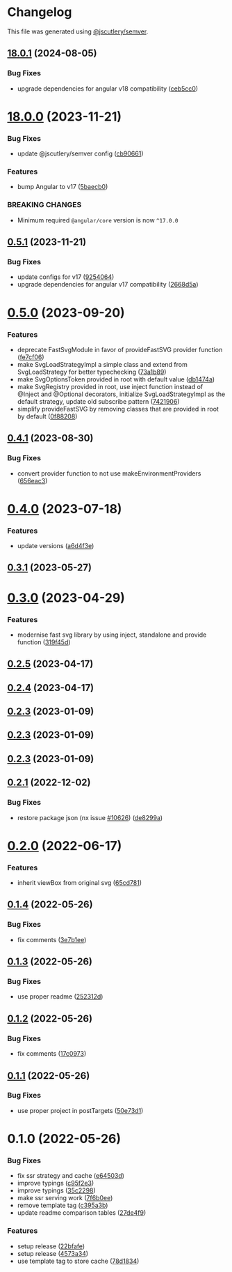 # Changelog

This file was generated using [@jscutlery/semver](https://github.com/jscutlery/semver).

## [18.0.1](https://github.com/push-based/ngx-fast-svg/compare/ngx-fast-lib-18.0.0...ngx-fast-lib-18.0.1) (2024-08-05)


### Bug Fixes

* upgrade dependencies for angular v18 compatibility ([ceb5cc0](https://github.com/push-based/ngx-fast-svg/commit/ceb5cc08a99e0d0714d14086d6d3ce3559829a48))



# [18.0.0](https://github.com/push-based/ngx-fast-svg/compare/ngx-fast-lib-17.0.0...ngx-fast-lib-18.0.0) (2023-11-21)


### Bug Fixes

* update @jscutlery/semver config ([cb90661](https://github.com/push-based/ngx-fast-svg/commit/cb90661933b38fa0b90fe1bf4bdfefd3f0d236b6))


### Features

* bump Angular to v17 ([5baecb0](https://github.com/push-based/ngx-fast-svg/commit/5baecb0b683e2ab2e90928ac42afb31c69af902b))


### BREAKING CHANGES

* Minimum required `@angular/core` version is now `^17.0.0`



## [0.5.1](https://github.com/push-based/ngx-fast-svg/compare/ngx-fast-lib-0.5.0...ngx-fast-lib-0.5.1) (2023-11-21)


### Bug Fixes

* update configs for v17 ([9254064](https://github.com/push-based/ngx-fast-svg/commit/9254064470daff5b93dbd829f126013b8ec370cd))
* upgrade dependencies for angular v17 compatibility ([2668d5a](https://github.com/push-based/ngx-fast-svg/commit/2668d5aaf742a53e4f6ced9ae1ce0f6f2ca4b505))



# [0.5.0](https://github.com/push-based/ngx-fast-svg/compare/ngx-fast-lib-0.4.1...ngx-fast-lib-0.5.0) (2023-09-20)


### Features

* deprecate FastSvgModule in favor of provideFastSVG provider function ([fe7cf06](https://github.com/push-based/ngx-fast-svg/commit/fe7cf06fac771a3a723a912f86c90359eed33a92))
* make SvgLoadStrategyImpl a simple class and extend from SvgLoadStrategy for better typechecking ([73a1b89](https://github.com/push-based/ngx-fast-svg/commit/73a1b891adda9b4435aa1e3f2c3054d0c6580985))
* make SvgOptionsToken provided in root with default value ([db1474a](https://github.com/push-based/ngx-fast-svg/commit/db1474addc557b4fc78f598beeb9455b9d6d36b5))
* make SvgRegistry provided in root, use inject function instead of @Inject and @Optional decorators, initialize SvgLoadStrategyImpl as the default strategy, update old subscribe pattern ([7421906](https://github.com/push-based/ngx-fast-svg/commit/7421906ffbe838de0f187b6922fe1676a0faa457))
* simplify provideFastSVG by removing classes that are provided in root by default ([0f88208](https://github.com/push-based/ngx-fast-svg/commit/0f882084a0d8a674f825836b9766144eb6e288ba))



## [0.4.1](https://github.com/push-based/ngx-fast-svg/compare/ngx-fast-lib-0.4.0...ngx-fast-lib-0.4.1) (2023-08-30)


### Bug Fixes

* convert provider function to not use makeEnvironmentProviders ([656eac3](https://github.com/push-based/ngx-fast-svg/commit/656eac3ffab669d479f47b21e2a7138a1bd7df15))



# [0.4.0](https://github.com/push-based/ngx-fast-svg/compare/ngx-fast-lib-0.3.1...ngx-fast-lib-0.4.0) (2023-07-18)


### Features

* update versions ([a6d4f3e](https://github.com/push-based/ngx-fast-svg/commit/a6d4f3e179f8e211fbaebd7e3efee18aa59b048e))



## [0.3.1](https://github.com/push-based/ngx-fast-svg/compare/ngx-fast-lib-0.3.0...ngx-fast-lib-0.3.1) (2023-05-27)



# [0.3.0](https://github.com/push-based/ngx-fast-svg/compare/ngx-fast-lib-0.2.5...ngx-fast-lib-0.3.0) (2023-04-29)


### Features

* modernise fast svg library by using inject, standalone and provide function ([319f45d](https://github.com/push-based/ngx-fast-svg/commit/319f45dd8a5dac255e4825b62b2b5a1f6b5e22d1))



## [0.2.5](https://github.com/push-based/ngx-fast-svg/compare/ngx-fast-lib-0.2.4...ngx-fast-lib-0.2.5) (2023-04-17)



## [0.2.4](https://github.com/push-based/ngx-fast-svg/compare/ngx-fast-lib-0.2.3...ngx-fast-lib-0.2.4) (2023-04-17)



## [0.2.3](https://github.com/push-based/ngx-fast-svg/compare/ngx-fast-lib-0.2.2...ngx-fast-lib-0.2.3) (2023-01-09)



## [0.2.3](https://github.com/push-based/ngx-fast-svg/compare/ngx-fast-lib-0.2.2...ngx-fast-lib-0.2.3) (2023-01-09)



## [0.2.3](https://github.com/push-based/ngx-fast-svg/compare/ngx-fast-lib-0.2.2...ngx-fast-lib-0.2.3) (2023-01-09)



## [0.2.1](https://github.com/push-based/ngx-fast-svg/compare/ngx-fast-lib-0.2.0...ngx-fast-lib-0.2.1) (2022-12-02)


### Bug Fixes

* restore package json (nx issue [#10626](https://github.com/push-based/ngx-fast-svg/issues/10626)) ([de8299a](https://github.com/push-based/ngx-fast-svg/commit/de8299a8beccf167fc33c23b2c653f62fc48ea39))



# [0.2.0](https://github.com/push-based/ngx-fast-svg/compare/ngx-fast-lib-0.1.4...ngx-fast-lib-0.2.0) (2022-06-17)


### Features

* inherit viewBox from original svg ([65cd781](https://github.com/push-based/ngx-fast-svg/commit/65cd78117b456c0e95c31d620ce1c1c1b09b8eca))



## [0.1.4](https://github.com/push-based/ngx-fast-svg/compare/ngx-fast-lib-0.1.3...ngx-fast-lib-0.1.4) (2022-05-26)


### Bug Fixes

* fix comments ([3e7b1ee](https://github.com/push-based/ngx-fast-svg/commit/3e7b1ee8c26f0026e7e6ddb2f71be60e9f45888e))



## [0.1.3](https://github.com/push-based/ngx-fast-svg/compare/ngx-fast-lib-0.1.2...ngx-fast-lib-0.1.3) (2022-05-26)


### Bug Fixes

* use proper readme ([252312d](https://github.com/push-based/ngx-fast-svg/commit/252312d7e0d75741fa65454cbf890cfd771d5470))



## [0.1.2](https://github.com/push-based/ngx-fast-svg/compare/ngx-fast-lib-0.1.1...ngx-fast-lib-0.1.2) (2022-05-26)


### Bug Fixes

* fix comments ([17c0973](https://github.com/push-based/ngx-fast-svg/commit/17c09732bae85a734842456a118eb034829e1f46))



## [0.1.1](https://github.com/push-based/ngx-fast-svg/compare/ngx-fast-lib-0.1.0...ngx-fast-lib-0.1.1) (2022-05-26)


### Bug Fixes

* use proper project in postTargets ([50e73d1](https://github.com/push-based/ngx-fast-svg/commit/50e73d15a2ddf13cbfa21b1c43fac19be52b1917))



# 0.1.0 (2022-05-26)


### Bug Fixes

* fix ssr strategy and cache ([e64503d](https://github.com/push-based/ngx-fast-svg/commit/e64503d2906b798a9003e1394ce2da72996eaf15))
* improve typings ([c95f2e3](https://github.com/push-based/ngx-fast-svg/commit/c95f2e37f296d20e213a9c7b56a641d90c2fb457))
* improve typings ([35c2298](https://github.com/push-based/ngx-fast-svg/commit/35c2298c7f844f4d4f5a13d6d8a432987e123014))
* make ssr serving work ([7f6b0ee](https://github.com/push-based/ngx-fast-svg/commit/7f6b0ee4d2653ff83fbb54893341ee6466c464cf))
* remove template tag ([c395a3b](https://github.com/push-based/ngx-fast-svg/commit/c395a3b44bb5779a8473ce774e8d6c759b6d21ea))
* update readme comparison tables ([27de4f9](https://github.com/push-based/ngx-fast-svg/commit/27de4f9e010c11c01fcf628a57b8704394c48fad))


### Features

* setup release ([22bfafe](https://github.com/push-based/ngx-fast-svg/commit/22bfafe15850c8d1f0f932b60a33d4390dc60a9d))
* setup release ([4573a34](https://github.com/push-based/ngx-fast-svg/commit/4573a3440a9aa2ee0392be94409738ccb5db863b))
* use template tag to store cache ([78d1834](https://github.com/push-based/ngx-fast-svg/commit/78d1834d3932ec20fb92f0de9e4e59ffaf63d2b2))
